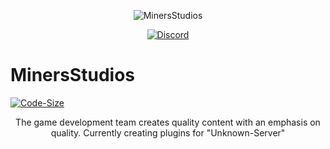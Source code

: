 <p align="center">
  <img src="https://stdrp.ga/minersstudios.png" alt="MinersStudios">
</p>

<p align="center">
  <a href="https://stdrp.ga/discord">
    <img src="https://discordapp.com/api/guilds/704273784378753124/widget.png?style=shield" alt="Discord">
  </a>
  <h1 class="h2 lh-condensed">MinersStudios</h1>
  <div class="color-fg-muted">
    <a href="https://www.youtube.com/channel/UC0y5PcsYMw-UW5EYsIY2pvA">
      <img src="https://img.shields.io/badge/MinersStudios-%23FF0000.svg?style=shield&logo=YouTube&logoColor=white" alt="Code-Size">
    </a>
  </div>
</p>

<p align="center">
The game development team creates quality content with an emphasis on quality. Currently creating plugins for "Unknown-Server"
</p>
  


